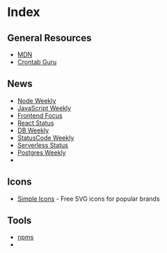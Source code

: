 # Index

## General Resources

- [MDN](https://developer.mozilla.org/en-US/)
- [Crontab Guru](https://crontab.guru/)

## News
- [Node Weekly](https://nodeweekly.com/latest)
- [JavaScript Weekly](https://javascriptweekly.com/latest)
- [Frontend Focus](https://frontendfoc.us/latest)
- [React Status](https://react.statuscode.com/latest)
- [DB Weekly](https://dbweekly.com/latest)
- [StatusCode Weekly](https://weekly.statuscode.com/latest)
- [Serverless Status](https://serverless.email/latest)
- [Postgres Weekly](https://postgresweekly.com/latest)
-

## Icons
- [Simple Icons](https://simpleicons.org/) - Free SVG icons for popular brands

## Tools
- [npms](https://npms.io/)
-
